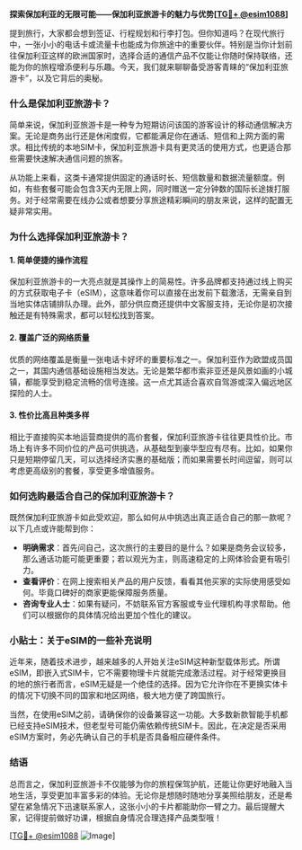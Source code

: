 **探索保加利亚的无限可能——保加利亚旅游卡的魅力与优势[[TG💪+ @esim1088](https://t.me/s/esim1088)]**

提到旅行，大家都会想到签证、行程规划和行李打包。但你知道吗？在现代旅行中，一张小小的电话卡或流量卡也能成为你旅途中的重要伙伴。特别是当你计划前往保加利亚这样的欧洲国家时，选择合适的通信产品不仅能让你随时保持联络，还能为你的旅程增添便利与乐趣。今天，我们就来聊聊备受游客青睐的“保加利亚旅游卡”，以及它背后的奥秘。

### 什么是保加利亚旅游卡？

简单来说，保加利亚旅游卡是一种专为短期访问该国的游客设计的移动通信解决方案。无论是商务出行还是休闲度假，它都能满足你在通话、短信和上网方面的需求。相比传统的本地SIM卡，保加利亚旅游卡具有更灵活的使用方式，也更适合那些需要快速解决通信问题的旅客。

从功能上来看，这类卡通常提供固定的通话时长、短信数量和数据流量额度。例如，有些套餐可能会包含3天内无限上网，同时赠送一定分钟数的国际长途拨打服务。对于经常需要在线办公或者想要分享旅途精彩瞬间的朋友来说，这样的配置无疑非常实用。

### 为什么选择保加利亚旅游卡？

#### 1. 简单便捷的操作流程

保加利亚旅游卡的一大亮点就是其操作上的简易性。许多品牌都支持通过线上购买的方式获取电子卡（eSIM），这意味着你可以直接在出发前下载激活，无需亲自到当地实体店铺排队办理。此外，部分供应商还提供中文客服支持，无论你是初次接触还是有特殊需求，都可以轻松找到答案。

#### 2. 覆盖广泛的网络质量

优质的网络覆盖是衡量一张电话卡好坏的重要标准之一。保加利亚作为欧盟成员国之一，其国内通信基础设施相当发达。无论是繁华都市索非亚还是风景如画的小城镇，都能享受到稳定流畅的信号连接。这一点尤其适合喜欢自驾游或深入偏远地区探险的人士。

#### 3. 性价比高且种类多样

相比于直接购买本地运营商提供的高价套餐，保加利亚旅游卡往往更具性价比。市场上有许多不同价位的产品可供挑选，从基础型到豪华型应有尽有。比如，如果你只是短期停留几天，可以选择经济实惠的基础版；而如果需要长时间逗留，则可以考虑更高级别的套餐，享受更多增值服务。

### 如何选购最适合自己的保加利亚旅游卡？

既然保加利亚旅游卡如此受欢迎，那么如何从中挑选出真正适合自己的那一款呢？以下几点或许能帮到你：

- **明确需求**：首先问自己，这次旅行的主要目的是什么？如果是商务会议较多，那么通话功能可能更重要；若以观光为主，则高速稳定的上网体验会更有吸引力。
- **查看评价**：在网上搜索相关产品的用户反馈，看看其他买家的实际使用感受如何。毕竟口碑好的商家更能保障服务质量。
- **咨询专业人士**：如果有疑问，不妨联系官方客服或专业代理机构寻求帮助。他们可以根据你的具体情况给出更加个性化的建议。

### 小贴士：关于eSIM的一些补充说明

近年来，随着技术进步，越来越多的人开始关注eSIM这种新型载体形式。所谓eSIM，即嵌入式SIM卡，它不需要物理卡片就能完成激活过程。对于经常更换目的地的旅行者而言，eSIM无疑是一个绝佳的选择。因为它允许你在不更换实体卡的情况下切换不同的国家和地区网络，极大地方便了跨国旅行。

当然，在使用eSIM之前，请确保你的设备兼容这一功能。大多数新款智能手机都已经支持eSIM技术，但老型号可能仍需依赖传统SIM卡。因此，在决定是否采用eSIM方案时，务必先确认自己的手机是否具备相应硬件条件。

### 结语

总而言之，保加利亚旅游卡不仅能够为你的旅程保驾护航，还能让你更好地融入当地生活，享受更加丰富多彩的体验。无论你是想随时随地分享美照给朋友，还是希望在紧急情况下迅速联系家人，这张小小的卡片都能助你一臂之力。最后提醒大家，记得提前做好功课，根据自身情况合理选择产品类型哦！

[[TG💪+ @esim1088](https://t.me/s/esim1088) ![Image](https://i.postimg.cc/4NQfJmqS/Snipaste-2025-05-13-00-14-12.png)]
